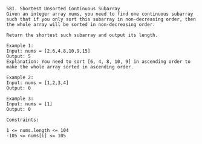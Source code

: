     581. Shortest Unsorted Continuous Subarray
    Given an integer array nums, you need to find one continuous subarray such that if you only sort this subarray in non-decreasing order, then the whole array will be sorted in non-decreasing order.

    Return the shortest such subarray and output its length.

    Example 1:
    Input: nums = [2,6,4,8,10,9,15]
    Output: 5
    Explanation: You need to sort [6, 4, 8, 10, 9] in ascending order to make the whole array sorted in ascending order.

    Example 2:
    Input: nums = [1,2,3,4]
    Output: 0

    Example 3:
    Input: nums = [1]
    Output: 0

    Constraints:

    1 <= nums.length <= 104
    -105 <= nums[i] <= 105